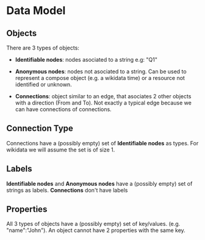 # Data Model

## Objects
There are 3 types of objects:
- **Identifiable nodes**: nodes asociated to a string e.g: "Q1"

- **Anonymous nodes**: nodes not asociated to a string. Can be used to represent a compose object (e.g. a wikidata time) or a resource not identified or unknown.

- **Connections**: object similar to an edge, that asociates 2 other objects with a direction (From and To). Not exactly a typical edge because we can have connections of connections.

## Connection Type
Connections have a (possibly empty) set of  **Identifiable nodes** as types. For wikidata we will assume the set is of size 1.

## Labels
**Identifiable nodes** and **Anonymous nodes** have a (possibly empty) set of strings as labels.
**Connections** don't have labels

## Properties
All 3 types of objects have a (possibly empty) set of key/values.
(e.g. "name":"John").
An object cannot have 2 properties with the same key.
